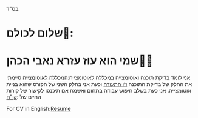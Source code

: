  בס"ד 
# שלום לכולם👋:
# שמי הוא עוז עזרא נאבי הכהן🧑‍💻
אני לומד בדיקת תוכנה ואוטומצייה במכללה לאוטומצייה:[המכללה לאוטומצייה](https://automation.co.il/)
סיימתי את החלק של בדיקת התוכנה [וזו התעודה](https://github.com/OzEzraCohen/index.html/blob/main/%D7%AA%D7%A2%D7%95%D7%93%D7%AA%20%D7%A1%D7%99%D7%95%D7%9D%20%D7%A7%D7%95%D7%A8%D7%A1%20%D7%91%D7%95%D7%93%D7%A7%20%D7%AA%D7%95%D7%9B%D7%A0%D7%94.pdf)
וכעת אני בחלק השני של הקורס שהוא בניית אוטומצייה.
אני כעת בשלב חיפוש עבודה בתחום ואשמח אם תיכנסו לקישור של קורות החיים שלי:[קו"ח](https://github.com/OzEzraCohen/CV/blob/main/Resume.pdf)

For CV in English:[Resume](https://github.com/OzEzraCohen/CV/blob/main/Resume%20In%20English.pdf)
 

<!--
**OzEzraCohen/OzEzraCohen** is a ✨ _special_ ✨ repository because its `README.md` (this file) appears on your GitHub profile.

Here are some ideas to get you started:

- 🔭 I’m currently working on ...
- 🌱 I’m currently learning ...
- 👯 I’m looking to collaborate on ...
- 🤔 I’m looking for help with ...
- 💬 Ask me about ...
- 📫 How to reach me: ...
- 😄 Pronouns: ...
- ⚡ Fun fact: ...
-->
